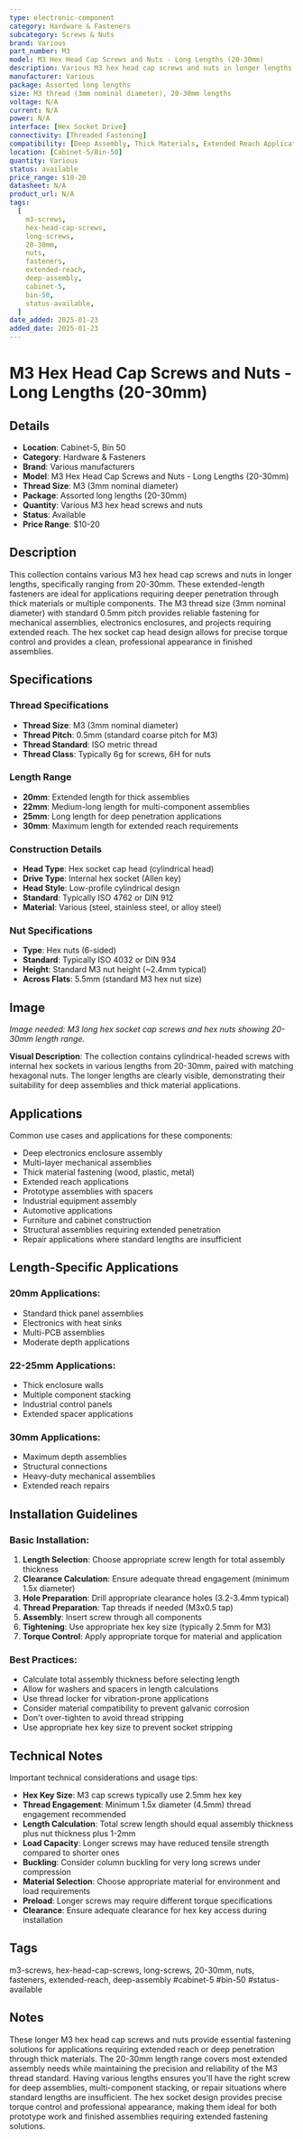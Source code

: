 ```yaml
---
type: electronic-component
category: Hardware & Fasteners
subcategory: Screws & Nuts
brand: Various
part_number: M3
model: M3 Hex Head Cap Screws and Nuts - Long Lengths (20-30mm)
description: Various M3 hex head cap screws and nuts in longer lengths (20-30mm), stainless steel construction
manufacturer: Various
package: Assorted long lengths
size: M3 thread (3mm nominal diameter), 20-30mm lengths
voltage: N/A
current: N/A
power: N/A
interface: [Hex Socket Drive]
connectivity: [Threaded Fastening]
compatibility: [Deep Assembly, Thick Materials, Extended Reach Applications]
location: [Cabinet-5/Bin-50]
quantity: Various
status: available
price_range: $10-20
datasheet: N/A
product_url: N/A
tags:
  [
    m3-screws,
    hex-head-cap-screws,
    long-screws,
    20-30mm,
    nuts,
    fasteners,
    extended-reach,
    deep-assembly,
    cabinet-5,
    bin-50,
    status-available,
  ]
date_added: 2025-01-23
added_date: 2025-01-23
---
```


# M3 Hex Head Cap Screws and Nuts - Long Lengths (20-30mm)

## Details

- **Location**: Cabinet-5, Bin 50
- **Category**: Hardware & Fasteners
- **Brand**: Various manufacturers
- **Model**: M3 Hex Head Cap Screws and Nuts - Long Lengths (20-30mm)
- **Thread Size**: M3 (3mm nominal diameter)
- **Package**: Assorted long lengths (20-30mm)
- **Quantity**: Various M3 hex head screws and nuts
- **Status**: Available
- **Price Range**: $10-20

## Description

This collection contains various M3 hex head cap screws and nuts in longer lengths, specifically ranging from 20-30mm. These extended-length fasteners are ideal for applications requiring deeper penetration through thick materials or multiple components. The M3 thread size (3mm nominal diameter) with standard 0.5mm pitch provides reliable fastening for mechanical assemblies, electronics enclosures, and projects requiring extended reach. The hex socket cap head design allows for precise torque control and provides a clean, professional appearance in finished assemblies.

## Specifications

### Thread Specifications

- **Thread Size**: M3 (3mm nominal diameter)
- **Thread Pitch**: 0.5mm (standard coarse pitch for M3)
- **Thread Standard**: ISO metric thread
- **Thread Class**: Typically 6g for screws, 6H for nuts

### Length Range

- **20mm**: Extended length for thick assemblies
- **22mm**: Medium-long length for multi-component assemblies
- **25mm**: Long length for deep penetration applications
- **30mm**: Maximum length for extended reach requirements

### Construction Details

- **Head Type**: Hex socket cap head (cylindrical head)
- **Drive Type**: Internal hex socket (Allen key)
- **Head Style**: Low-profile cylindrical design
- **Standard**: Typically ISO 4762 or DIN 912
- **Material**: Various (steel, stainless steel, or alloy steel)

### Nut Specifications

- **Type**: Hex nuts (6-sided)
- **Standard**: Typically ISO 4032 or DIN 934
- **Height**: Standard M3 nut height (~2.4mm typical)
- **Across Flats**: 5.5mm (standard M3 hex nut size)

## Image

_Image needed: M3 long hex socket cap screws and hex nuts showing 20-30mm length range._

**Visual Description**: The collection contains cylindrical-headed screws with internal hex sockets in various lengths from 20-30mm, paired with matching hexagonal nuts. The longer lengths are clearly visible, demonstrating their suitability for deep assemblies and thick material applications.

## Applications

Common use cases and applications for these components:

- Deep electronics enclosure assembly
- Multi-layer mechanical assemblies
- Thick material fastening (wood, plastic, metal)
- Extended reach applications
- Prototype assemblies with spacers
- Industrial equipment assembly
- Automotive applications
- Furniture and cabinet construction
- Structural assemblies requiring extended penetration
- Repair applications where standard lengths are insufficient

## Length-Specific Applications

### 20mm Applications:
- Standard thick panel assemblies
- Electronics with heat sinks
- Multi-PCB assemblies
- Moderate depth applications

### 22-25mm Applications:
- Thick enclosure walls
- Multiple component stacking
- Industrial control panels
- Extended spacer applications

### 30mm Applications:
- Maximum depth assemblies
- Structural connections
- Heavy-duty mechanical assemblies
- Extended reach repairs

## Installation Guidelines

### Basic Installation:

1. **Length Selection**: Choose appropriate screw length for total assembly thickness
2. **Clearance Calculation**: Ensure adequate thread engagement (minimum 1.5x diameter)
3. **Hole Preparation**: Drill appropriate clearance holes (3.2-3.4mm typical)
4. **Thread Preparation**: Tap threads if needed (M3x0.5 tap)
5. **Assembly**: Insert screw through all components
6. **Tightening**: Use appropriate hex key size (typically 2.5mm for M3)
7. **Torque Control**: Apply appropriate torque for material and application

### Best Practices:

- Calculate total assembly thickness before selecting length
- Allow for washers and spacers in length calculations
- Use thread locker for vibration-prone applications
- Consider material compatibility to prevent galvanic corrosion
- Don't over-tighten to avoid thread stripping
- Use appropriate hex key size to prevent socket stripping

## Technical Notes

Important technical considerations and usage tips:

- **Hex Key Size**: M3 cap screws typically use 2.5mm hex key
- **Thread Engagement**: Minimum 1.5x diameter (4.5mm) thread engagement recommended
- **Length Calculation**: Total screw length should equal assembly thickness plus nut thickness plus 1-2mm
- **Load Capacity**: Longer screws may have reduced tensile strength compared to shorter ones
- **Buckling**: Consider column buckling for very long screws under compression
- **Material Selection**: Choose appropriate material for environment and load requirements
- **Preload**: Longer screws may require different torque specifications
- **Clearance**: Ensure adequate clearance for hex key access during installation

## Tags

m3-screws, hex-head-cap-screws, long-screws, 20-30mm, nuts, fasteners, extended-reach, deep-assembly #cabinet-5 #bin-50 #status-available

## Notes

These longer M3 hex head cap screws and nuts provide essential fastening solutions for applications requiring extended reach or deep penetration through thick materials. The 20-30mm length range covers most extended assembly needs while maintaining the precision and reliability of the M3 thread standard. Having various lengths ensures you'll have the right screw for deep assemblies, multi-component stacking, or repair situations where standard lengths are insufficient. The hex socket design provides precise torque control and professional appearance, making them ideal for both prototype work and finished assemblies requiring extended fastening solutions.
